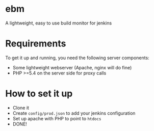 ebm
===

A lightweight, easy to use build monitor for jenkins


Requirements
============

To get it up and running, you need the following server components:

* Some lightweight webserver (Apache, nginx will do fine)
* PHP >=5.4 on the server side for proxy calls


How to set it up
================


- Clone it
- Create ```config/prod.json``` to add your jenkins configuration
- Set up apache with PHP to point to ```htdocs```
- DONE!